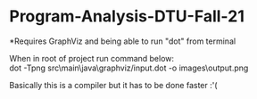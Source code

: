 # Program-Analysis-DTU-Fall-21

*Requires GraphViz and being able to run "dot" from terminal

When in root of project run command below: \
dot -Tpng src\main\java\graphviz/input.dot -o images\output.png

Basically this is a compiler but it has to be done faster :'(


